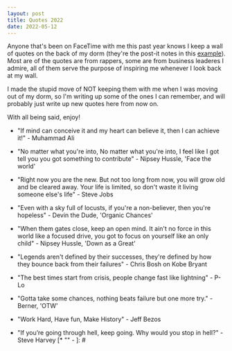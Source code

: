 ```yaml
---
layout: post
title: Quotes 2022
date: 2022-05-12
---
```


Anyone that's been on FaceTime with me this past year knows I keep a wall of
quotes on the back of my dorm (they're the post-it notes in this [example](../assets/airdraw/eraser.gif)). 
Most are of the quotes are from rappers, some are from business leaderes
I admire, all of them serve the purpose of inspiring me whenever I look back at
my wall.

I made the stupid move of NOT keeping them with me when I was moving out of my
dorm, so I'm writing up some of the ones I can remember, and will
probably just write up new quotes here from now on.

With all being said, enjoy!

* "If mind can conceive it and my heart can believe it, then I can achieve it!" - Muhammad Ali
* "No matter what you're into, No matter what you're into, I feel like I got
 tell you you got something to contribute" - Nipsey Hussle, 'Face the world'
* "Right now you are the new. But not too long from now, you will grow old and
  be cleared away. Your life is limited, so don't waste it living someone else's
  life" - Steve Jobs
* "Even with a sky full of locusts, if you're a non-believer, then you're
  hopeless" - Devin the Dude, 'Organic Chances'
* "When them gates close, keep an open mind. It ain't no force in this world
  like a focused drive, you got to focus on yourself like an only child" - Nipsey Hussle, 'Down as
 a Great'
* "Legends aren't defined by their successes, they're defined by how they
  bounce back from their failures" - Chris Bosh on Kobe Bryant
* "The best times start from crisis, people change fast like lightning" - P-Lo
* "Gotta take some chances, nothing beats failure but one more try." - Berner,
 'OTW'

* "Work Hard, Have fun, Make History" - Jeff Bezos
* "If you’re going through hell, keep going. Why would you stop in hell?" - Steve Harvey
[* "" - ]: #
